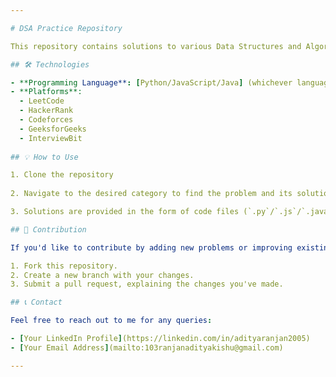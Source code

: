 ```yaml
---

# DSA Practice Repository

This repository contains solutions to various Data Structures and Algorithms (DSA) problems that I have solved during my practice sessions. The problems are sourced from different platforms like LeetCode, HackerRank, Codeforces, and more.

## 🛠️ Technologies

- **Programming Language**: [Python/JavaScript/Java] (whichever language you're using)
- **Platforms**: 
  - LeetCode
  - HackerRank
  - Codeforces
  - GeeksforGeeks
  - InterviewBit
  
## 💡 How to Use

1. Clone the repository
   
2. Navigate to the desired category to find the problem and its solution.

3. Solutions are provided in the form of code files (`.py`/`.js`/`.java`).

## 🚀 Contribution

If you'd like to contribute by adding new problems or improving existing solutions:

1. Fork this repository.
2. Create a new branch with your changes.
3. Submit a pull request, explaining the changes you've made.

## 📞 Contact

Feel free to reach out to me for any queries:

- [Your LinkedIn Profile](https://linkedin.com/in/adityaranjan2005)
- [Your Email Address](mailto:103ranjanadityakishu@gmail.com)

---
```

